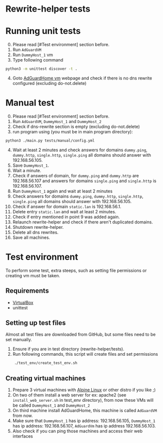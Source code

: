 # Rewrite-helper tests

# Running unit tests
0. Please read [#Test environment] section before.
1. Run `AdGuardVM`
2. Run `DummyHost_1` vm
4. Type following command
```bash
python3 -m unittest discover -t .
```
4. Goto [AdGuardHome vm](http://192.168.56.103/#dns_rewrites) webpage and check if there is no dns rewrite configured
   (excluding do-not.delete)

   
# Manual test
0. Please read [#Test environment] section before.
1. Run `AdGuardVM`, `DummyHost_1` and `DummyHost_2`
2. Check if dns-rewrite section is empty (excluding do-not.delete)
3. run program using (you must be in main program directory):
```bash
python3 ./main.py tests/manual/config.yml
```
4. Wait at least 2 minutes and check answers for domains `dummy.ping`, `dummy.http`, `single.http`, `single.ping`
all domains should answer with 192.168.56.105.
5. Save `DummyHost_1`.
6. Wait a minute.
7. Check if answers of domain, for `dummy.ping` and `dummy.http` are 192.168.56.107 and answers for domains `single.ping` 
and `single.http` is 192.168.56.107.
8. Run `DummyHost_1` again and wait at least 2 minutes
9. Check answers for domains `dummy.ping`, `dummy.http`, `single.http`, `single.ping` all domains should answer with 
192.168.56.105.
10. Check if answer for domain `static.lan` is 192.168.56.1.
11. Delete entry `static.lan` and wait at least 2 minutes.
12. Check if entry mentioned in point 9 was added again.
13. Relaunch rewrite-helper and check if there aren't duplicated domains.
14. Shutdown rewrite-helper.
15. Delete all dns rewrites.
16. Save all machines.

# Test environment
To perform some test, extra steeps, such as setting file permissions or creating vm  must be taken. 

## Requirements
- [VirtualBox](https://www.virtualbox.org/)
- unittest

## Setting up test files
Almost all test files are downloaded from GitHub, but some files need to be set manually.
1. Ensure if you are in test directory (rewrite-helper/tests).
2. Run following commands, this script will create files and set permissions
```bash
    ./test_env/create_test_env.sh
```


## Creating virtual machines
1. Prepare 3 virtual machines with [Alpine Linux](https://alpinelinux.org/) or other distro if you like ;)
2. On two of them install a web server for ex: apache2 (see `install_web_server.sh` in test_env directory), from now
these VMs will be called `DummyHost_1` and `DummyHost_2`
3. On third machine install AdGuardHome, this machine is called `AdGuardVM` from now.
4. Make sure that `DummyHost_1` has ip address: 192.168.56.105, `DummyHost_1` has ip address: 192.168.56.107,
`AdGuardVm` has ip address 192.168.56.103.
5. Also check if you can ping those machines and access their web interfaces

